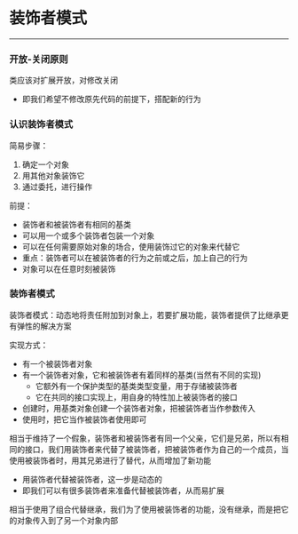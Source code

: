 # 装饰者模式
---

### 开放-关闭原则

类应该对扩展开放，对修改关闭
- 即我们希望不修改原先代码的前提下，搭配新的行为

### 认识装饰者模式

简易步骤：
1. 确定一个对象
2. 用其他对象装饰它
3. 通过委托，进行操作

前提：
- 装饰者和被装饰者有相同的基类
- 可以用一个或多个装饰者包装一个对象
- 可以在任何需要原始对象的场合，使用装饰过它的对象来代替它
- 重点：装饰者可以在被装饰者的行为之前或之后，加上自己的行为
- 对象可以在任意时刻被装饰

### 装饰者模式

装饰者模式：动态地将责任附加到对象上，若要扩展功能，装饰者提供了比继承更有弹性的解决方案

实现方式：
- 有一个被装饰者对象
- 有一个装饰者对象，它和被装饰者有着同样的基类(当然有不同的实现)
	- 它额外有一个保护类型的基类类型变量，用于存储被装饰者
	- 它在共同的接口实现上，用自身的特性加上被装饰者的接口
- 创建时，用基类对象创建一个装饰者对象，把被装饰者当作参数传入
- 使用时，把它当作被装饰者使用即可

相当于维持了一个假象，装饰者和被装饰者有同一个父亲，它们是兄弟，所以有相同的接口，我们用装饰者来代替了被装饰者，把被装饰者作为自己的一个成员，当使用被装饰者时，用其兄弟进行了替代，从而增加了新功能
- 用装饰者代替被装饰者，这一步是动态的
- 即我们可以有很多装饰者来准备代替被装饰者，从而易扩展

相当于使用了组合代替继承，我们为了使用被装饰者的功能，没有继承，而是把它的对象传入到了另一个对象内部